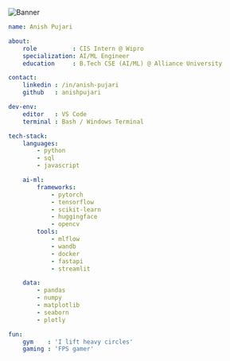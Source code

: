 ![Banner](https://res.cloudinary.com/superfolio/image/upload/v1620689979/68747470733a2f2f692e70696e696d672e636f6d2f6f726967696e616c732f63362f33332f63322f63363333633230656465383266306530636564376435373064626533613166332e676966_yjuh2s.gif)
```yaml
name: Anish Pujari

about:
    role          : CIS Intern @ Wipro
    specialization: AI/ML Engineer
    education     : B.Tech CSE (AI/ML) @ Alliance University

contact: 
    linkedin : /in/anish-pujari
    github   : anishpujari

dev-env: 
    editor   : VS Code
    terminal : Bash / Windows Terminal

tech-stack: 
    languages:
        - python
        - sql
        - javascript

    ai-ml:
        frameworks:
            - pytorch
            - tensorflow
            - scikit-learn
            - huggingface
            - opencv
        tools:
            - mlflow
            - wandb
            - docker
            - fastapi
            - streamlit

    data:
        - pandas
        - numpy
        - matplotlib
        - seaborn
        - plotly

fun:
    gym    : 'I lift heavy circles'
    gaming : 'FPS gamer'


